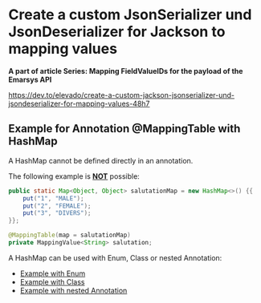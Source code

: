 # Create a custom JsonSerializer und JsonDeserializer for Jackson to mapping values

**A part of article Series: Mapping FieldValueIDs for the payload of the Emarsys API**

https://dev.to/elevado/create-a-custom-jackson-jsonserializer-und-jsondeserializer-for-mapping-values-48h7

## Example for Annotation @MappingTable with HashMap

A HashMap cannot be defined directly in an annotation.

The following example is <u>**NOT**</u> possible:

```Java
public static Map<Object, Object> salutationMap = new HashMap<>() {{
    put("1", "MALE");
    put("2", "FEMALE");
    put("3", "DIVERS");
}};

@MappingTable(map = salutationMap)
private MappingValue<String> salutation;
```

A HashMap can be used with Enum, Class or nested Annotation:

* [Example with Enum]( https://github.com/alaugks/article-jackson-serializer/tree/mapping-table/enum)
* [Example with Class](https://github.com/alaugks/article-jackson-serializer/tree/mapping-table/class)
* [Example with nested Annotation](https://github.com/alaugks/article-jackson-serializer/tree/mapping-table/annotation)
